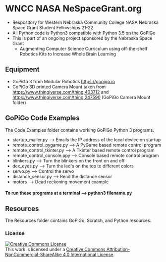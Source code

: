 # WNCC NASA NeSpaceGrant.org
- Respository for Western Nebraska Community College NASA Nebraska Space Grant Student Fellowships 21-22
- All Python code is Python3 compatible with Python 3.5 on the GoPiGo
- This is part of an ongoing project sponsored by the Nebraska Space Grant
  - Augmenting Computer Science Curriculum using off-the-shelf Robotics Kits to Increase Whole Brain Learning
## Equipment
- GoPiGo 3 from Modular Robotics https://gopigo.io
- GoPiGo 3D printed Camera Mount taken from https://www.thingiverse.com/thing:403712 and https://www.thingiverse.com/thing:247590 (GoPiGo Camera Mount folder)
## GoPiGo Code Examples
The Code Examples folder contains working GoPiGo Python 3 programs.
- startup_mailer.py --> Emails the IP address of the local device on startup
- remote_control_pygame.py --> A PyGame based remote control program
- remote_control_tkinter.py --> A Tkinter based remote control program
- remote_control_console.ppy --> Console based remote control program
- blinkers.py --> Turn the blinkers on the front on and off
- dex_eyes.py --> Turn the led's on the top to different colors
- servo.py --> Control the servo
- distance_sensor.py --> Read the distance sensor
- motors --> Dead reckoning movement example
#### To run these programs at a terminal --> python3 filename.py
## Resources
The Resources folder contains GoPiGo, Scratch, and Python resources.
### License
<a rel="license" href="http://creativecommons.org/licenses/by-nc-sa/4.0/"><img alt="Creative Commons License" style="border-width:0" src="https://i.creativecommons.org/l/by-nc-sa/4.0/88x31.png" /></a><br />This work is licensed under a <a rel="license" href="http://creativecommons.org/licenses/by-nc-sa/4.0/">Creative Commons Attribution-NonCommercial-ShareAlike 4.0 International License</a>.
